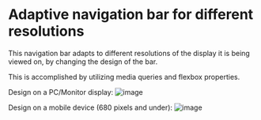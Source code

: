 # Adaptive navigation bar for different resolutions

This navigation bar adapts to different resolutions of the display
it is being viewed on, by changing the design of the bar. 

This is accomplished by utilizing media queries and flexbox properties.

Design on a PC/Monitor display:
![image](https://user-images.githubusercontent.com/98918017/153099159-7b3ad9c1-b204-4d0d-a3c3-07a4ccb237a3.png)

Design on a mobile device (680 pixels and under):
![image](https://user-images.githubusercontent.com/98918017/153099200-9ada5521-b400-4aa3-93f7-137200be7d5c.png)


